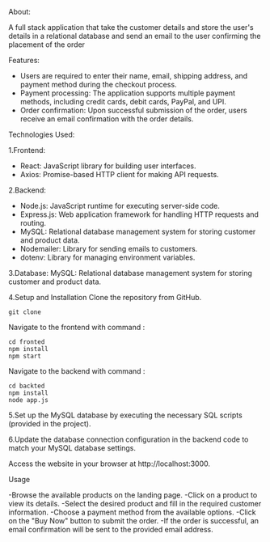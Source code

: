  About:

 A full stack application that take the customer details and  store the user's details in a relational database and send an email to the user confirming the placement of the order


Features:

- Users are required to enter their name, email, shipping address, and payment method during the checkout process.
- Payment processing: The application supports multiple payment methods, including credit cards, debit cards, PayPal, and UPI.
- Order confirmation: Upon successful submission of the order, users receive an email confirmation with the order details.
 

Technologies Used:

1.Frontend:

- React: JavaScript library for building user interfaces.
- Axios: Promise-based HTTP client for making API requests.
 

2.Backend:
- Node.js: JavaScript runtime for executing server-side code.
- Express.js: Web application framework for handling HTTP requests and routing.
- MySQL: Relational database management system for storing customer and product data.
- Nodemailer: Library for sending emails to customers.
- dotenv: Library for managing environment variables.

3.Database:
MySQL: Relational database management system for storing customer and product data.


4.Setup and Installation
Clone the repository from GitHub.
```
git clone 
```


Navigate to the frontend with command :

```
cd fronted
npm install
npm start
```


Navigate to the backend with command :

```
cd backted
npm install
node app.js
```
5.Set up the MySQL database by executing the necessary SQL scripts (provided in the project).


6.Update the database connection configuration in the backend code to match your MySQL database settings.

 

Access the website in your browser at http://localhost:3000.

Usage

-Browse the available products on the landing page.
-Click on a product to view its details.
-Select the desired product and fill in the required customer information.
-Choose a payment method from the available options.
-Click on the "Buy Now" button to submit the order.
-If the order is successful, an email confirmation will be sent to the provided email address.
